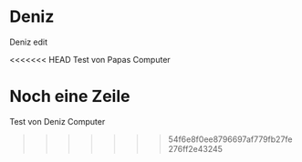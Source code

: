 # Deniz
Deniz edit

<<<<<<< HEAD
Test von Papas Computer

Noch eine Zeile
=======
Test von Deniz Computer
>>>>>>> 54f6e8f0ee8796697af779fb27fe276ff2e43245

